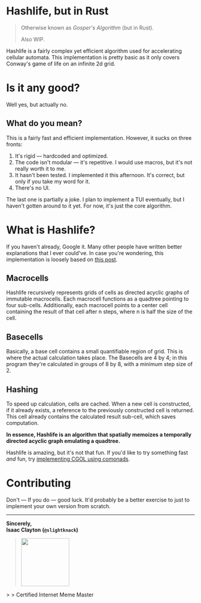# Hashlife, but in Rust
> Otherwise known as *Gosper's Algorithm*
> (but in Rust).
>
> Also WIP.

Hashlife is a fairly complex yet efficient algorithm used for accelerating
cellular automata.
This implementation is pretty basic as it only covers Conway's game of life on
an infinite 2d grid.

# Is it any good?
Well yes, but actually no.

## What do you mean?
This is a fairly fast and efficient implementation.
However, it sucks on three fronts:

1. It's rigid — hardcoded and optimized.
2. The code isn't modular — it's repetitive.
   I would use macros, but it's not really worth it to me.
4. It hasn't been tested.
   I implemented it this afternoon.
   It's correct, but only if you take my word for it.
3. There's no UI.

The last one is partially a joke.
I plan to implement a TUI eventually, but I haven't gotten around to it yet.
For now, it's just the core algorithm.

# What is Hashlife?
If you haven't already, Google it.
Many other people have written better explanations that I ever could've.
In case you're wondering, this implementation
is loosely based on [this post](http://jennyhasahat.github.io/hashlife.html).

## Macrocells
Hashlife recursively represents grids of cells as directed acyclic graphs of
immutable macrocells.
Each macrocell functions as a quadtree pointing to four sub-cells.
Additionally, each macrocell points to a center cell containing the
result of that cell after n steps, where n is half the size of the cell.

## Basecells
Basically, a base cell contains a small quantifiable region of grid.
This is where the actual calculation takes place.
The Basecells are 4 by 4; in this program they're
calculated in groups of 8 by 8, with a minimum step size of 2.

## Hashing
To speed up calculation, cells are cached.
When a new cell is constructed, if it already exists, a reference to the
previously constructed cell is returned.
This cell already contains the calculated result sub-cell,
which saves computation.

**In essence, Hashlife is an algorithm that spatially memoizes a temporally
directed acyclic graph emulating a quadtree.**

Hashlife is amazing, but it's not that fun.
If you'd like to try something fast *and* fun,
try [implementing CGOL using comonads](https://samtay.github.io/posts/comonadic-game-of-life.html).

# Contributing
Don't — If you do — good luck.
It'd probably be a better exercise to just to implement your own version
from scratch.

---

**Sincerely,  
Isaac Clayton (`@slightknack`)**

> <img height="128px" src="https://i2.kym-cdn.com/entries/icons/original/000/020/478/088.png">
</img>
>
> Certified Internet Meme Master

